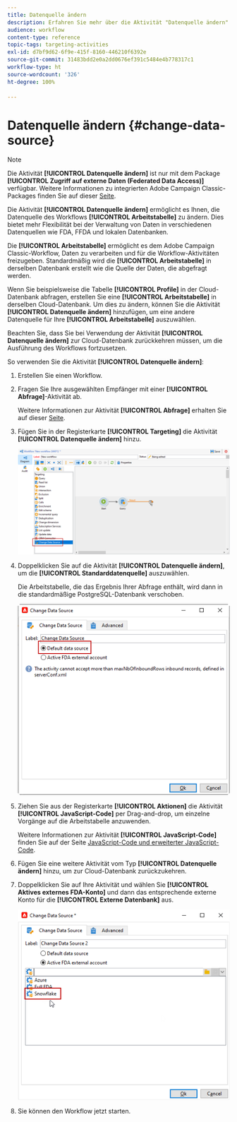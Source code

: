 ```yaml
---
title: Datenquelle ändern
description: Erfahren Sie mehr über die Aktivität "Datenquelle ändern".
audience: workflow
content-type: reference
topic-tags: targeting-activities
exl-id: d7bf9d62-6f9e-415f-8160-446210f6392e
source-git-commit: 31483bdd2e0a2dd0676ef391c5484e4b778317c1
workflow-type: ht
source-wordcount: '326'
ht-degree: 100%

---
```


# Datenquelle ändern {#change-data-source}

>[!NOTE]
>
> Die Aktivität **[!UICONTROL Datenquelle ändern]** ist nur mit dem Package **[!UICONTROL Zugriff auf externe Daten (Federated Data Access)]** verfügbar. Weitere Informationen zu integrierten Adobe Campaign Classic-Packages finden Sie auf dieser [Seite](../../installation/using/installing-campaign-standard-packages.md).

Die Aktivität **[!UICONTROL Datenquelle ändern]** ermöglicht es Ihnen, die Datenquelle des Workflows **[!UICONTROL Arbeitstabelle]** zu ändern. Dies bietet mehr Flexibilität bei der Verwaltung von Daten in verschiedenen Datenquellen wie FDA, FFDA und lokalen Datenbanken.

Die **[!UICONTROL Arbeitstabelle]** ermöglicht es dem Adobe Campaign Classic-Workflow, Daten zu verarbeiten und für die Workflow-Aktivitäten freizugeben.
Standardmäßig wird die **[!UICONTROL Arbeitstabelle]** in derselben Datenbank erstellt wie die Quelle der Daten, die abgefragt werden.

Wenn Sie beispielsweise die Tabelle **[!UICONTROL Profile]** in der Cloud-Datenbank abfragen, erstellen Sie eine **[!UICONTROL Arbeitstabelle]** in derselben Cloud-Datenbank.
Um dies zu ändern, können Sie die Aktivität **[!UICONTROL Datenquelle ändern]** hinzufügen, um eine andere Datenquelle für Ihre **[!UICONTROL Arbeitstabelle]** auszuwählen.

Beachten Sie, dass Sie bei Verwendung der Aktivität **[!UICONTROL Datenquelle ändern]** zur Cloud-Datenbank zurückkehren müssen, um die Ausführung des Workflows fortzusetzen.

So verwenden Sie die Aktivität **[!UICONTROL Datenquelle ändern]**:

1. Erstellen Sie einen Workflow.

1. Fragen Sie Ihre ausgewählten Empfänger mit einer **[!UICONTROL Abfrage]**-Aktivität ab.

   Weitere Informationen zur Aktivität **[!UICONTROL Abfrage]** erhalten Sie auf dieser [Seite](../../workflow/using/query.md#creating-a-query).

1. Fügen Sie in der Registerkarte **[!UICONTROL Targeting]** die Aktivität **[!UICONTROL Datenquelle ändern]** hinzu.

   ![](assets/change-data-source.png)

1. Doppelklicken Sie auf die Aktivität **[!UICONTROL Datenquelle ändern]**, um die **[!UICONTROL Standarddatenquelle]** auszuwählen.

   Die Arbeitstabelle, die das Ergebnis Ihrer Abfrage enthält, wird dann in die standardmäßige PostgreSQL-Datenbank verschoben.

   ![](assets/change-data-source_2.png)

1. Ziehen Sie aus der Registerkarte **[!UICONTROL Aktionen]** die Aktivität **[!UICONTROL JavaScript-Code]** per Drag-and-drop, um einzelne Vorgänge auf die Arbeitstabelle anzuwenden.

   Weitere Informationen zur Aktivität **[!UICONTROL JavaScript-Code]** finden Sie auf der Seite [JavaScript-Code und erweiterter JavaScript-Code](../../workflow/using/sql-code-and-javascript-code.md#javascript-code).

1. Fügen Sie eine weitere Aktivität vom Typ **[!UICONTROL Datenquelle ändern]** hinzu, um zur Cloud-Datenbank zurückzukehren.

1. Doppelklicken Sie auf Ihre Aktivität und wählen Sie **[!UICONTROL Aktives externes FDA-Konto]** und dann das entsprechende externe Konto für die **[!UICONTROL Externe Datenbank]** aus.

   ![](assets/change-data-source_3.png)

1. Sie können den Workflow jetzt starten.
